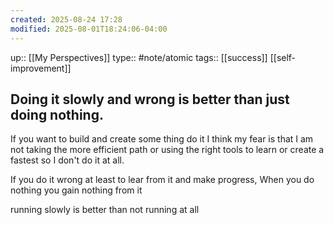 ```yaml
---
created: 2025-08-24 17:28
modified: 2025-08-01T18:24:06-04:00
---
```

up:: [[My Perspectives]]
type:: #note/atomic
tags:: [[success]] [[self-improvement]]
## Doing it slowly and wrong is better than just doing nothing.

If you want to build and create some thing do it
I think my fear is that I am not taking the more efficient path or using the right tools to learn or create a fastest so I don't do it at all.

If you do it wrong at least to lear from it and make progress,
When you do nothing you gain nothing from it

running slowly is better than not running at all